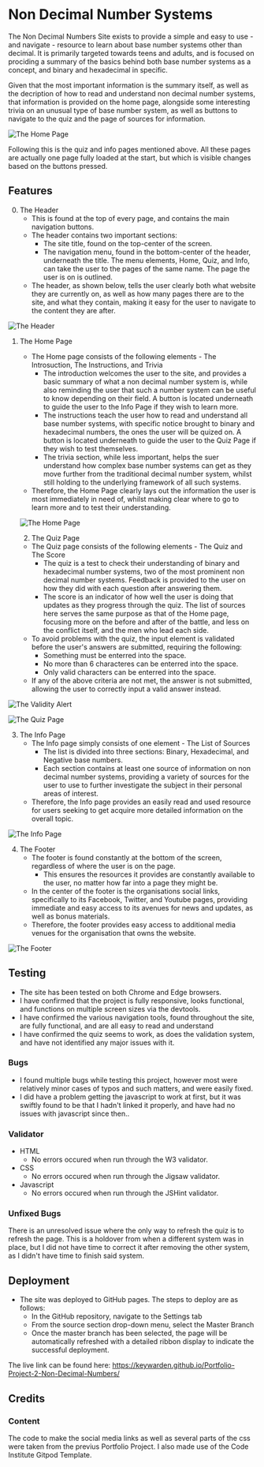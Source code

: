 # Non Decimal Number Systems

The Non Decimal Numbers Site exists to provide a simple and easy to use - and navigate - resource to learn about base number systems other than decimal. It is primarily targeted towards teens and adults, and is focused on prociding a summary of the basics behind both base number systems as a concept, and binary and hexadecimal in specific.

Given that the most important information is the summary itself, as well as the decription of how to read and understand non decimal number systems, that information is provided on the home page, alongside some interesting trivia on an unusual type of base number system, as well as buttons to navigate to the quiz and the page of sources for information.

![The Home Page](/assets/images/home_page.png)

Following this is the quiz and info pages mentioned above. All these pages are actually one page fully loaded at the start, but which is visible changes based on the buttons pressed.

## Features

0. The Header
    * This is found at the top of every page, and contains the main navigation buttons.
    * The header contains two important sections:
       - The site title, found on the top-center of the screen.
       - The navigation menu, found in the bottom-center of the header, underneath the title. The menu elements, Home, Quiz, and Info, can take the user to the pages of the same name. The page the user is on is outlined.
    * The header, as shown below, tells the user clearly both what website they are currently on, as well as how many pages there are to the site, and what they contain, making it easy for the user to navigate to the content they are after.

![The Header](/assets/images/nav_elements.png)

1. The Home Page
    * The Home page consists of the following elements - The Introsuction, The Instructions, and Trivia
        - The introduction welcomes the user to the site, and provides a basic summary of what a non decimal number system is, while also reminding the user that such a number system can be useful to know depending on their field. A button is located underneath to guide the user to the Info Page if they wish to learn more.
        - The instructions teach the user how to read and understand all base number systems, with specific notice brought to binary and hexadecimal numbers, the ones the user will be quized on. A button is located underneath to guide the user to the Quiz Page if they wish to test themselves.
        - The trivia section, while less important, helps the suer understand how complex base number systems can get as they move further from the traditional decimal number system, whilst still holding to the underlying framework of all such systems.
    * Therefore, the Home Page clearly lays out the information the user is most immediately in need of, whilst making clear where to go to learn more and to test their understanding.

    ![The Home Page](/assets/images/home_page.png)

    2. The Quiz Page
    * The Quiz page consists of the following elements - The Quiz and The Score
        - The quiz is a test to check their understanding of binary and hexadecimal number systems, two of the most prominent non decimal number systems. Feedback is provided to the user on how they did with each question after answering them.
        - The score is an indicator of how well the user is doing that updates as they progress through the quiz.
        The list of sources here serves the same purpose as that of the Home page, focusing more on the before and after of the battle, and less on the conflict itself, and the men who lead each side.
    * To avoid problems with the quiz, the input element is validated before the user's answers are submitted, requiring the following:
        - Something must be enterred into the space.
        - No more than 6 characteres can be enterred into the space.
        - Only valid characters can be enterred into the space.
    * If any of the above criteria are not met, the answer is not submitted, allowing the user to correctly input a valid answer instead.

![The Validity Alert](/assets/images/validation_alert.png)

![The Quiz Page](/assets/images/quiz_page.png)

3. The Info Page
    * The Info page simply consists of one element - The List of Sources
        - The list is divided into three sections: Binary, Hexadecimal, and Negative base numbers.
        - Each section contains at least one source of information on non decimal number systems, providing a variety of sources for the user to use to further investigate the subject in their personal areas of interest.
    * Therefore, the Info page provides an easily read and used resource for users seeking to get acquire more detailed information on the overall topic.

![The Info Page](/assets/images/info_page.png)

4. The Footer
    * The footer is found constantly at the bottom of the screen, regardless of where the user is on the page.
        - This ensures the resources it provides are constantly available to the user, no matter how far into a page they might be.
    * In the center of the footer is the organisations social links, specifically to its Facebook, Twitter, and Youtube pages, providing immediate and easy access to its avenues for news and updates, as well as bonus materials.
    * Therefore, the footer provides easy access to additional media venues for the organisation that owns the website.

![The Footer](/assets/images/footer_socials.png)

## Testing

* The site has been tested on both Chrome and Edge browsers.
* I have confirmed that the project is fully responsive, looks functional, and functions on multiple screen sizes via the devtools.
* I have confirmed the various navigation tools, found throughout the site, are fully functional, and are all easy to read and understand
* I have confirmed the quiz seems to work, as does the validation system, and have not identified any major issues with it.

### Bugs

* I found multiple bugs while testing this project, however most were relatively minor cases of typos and such matters, and were easily fixed.
* I did have a problem getting the javascript to work at first, but it was swiftly found to be that I hadn't linked it properly, and have had no issues with javascript since then..

### Validator

* HTML
    - No errors occured when run through the W3 validator.
* CSS
    - No errors occured when run through the Jigsaw validator.
* Javascript
    - No errors occured when run through the JSHint validator.

### Unfixed Bugs

There is an unresolved issue where the only way to refresh the quiz is to refresh the page. This is a holdover from when a different system was in place, but I did not have time to correct it after removing the other system, as I didn't have time to finish said system.

## Deployment

* The site was deployed to GitHub pages. The steps to deploy are as follows:
    - In the GitHub repository, navigate to the Settings tab
    - From the source section drop-down menu, select the Master Branch
    - Once the master branch has been selected, the page will be automatically refreshed with a detailed ribbon display to indicate the successful deployment.

The live link can be found here: https://keywarden.github.io/Portfolio-Project-2-Non-Decimal-Numbers/

## Credits

### Content
The code to make the social media links as well as several parts of the css were taken from the previus Portfolio Project. I also made use of the Code Institute Gitpod Template.